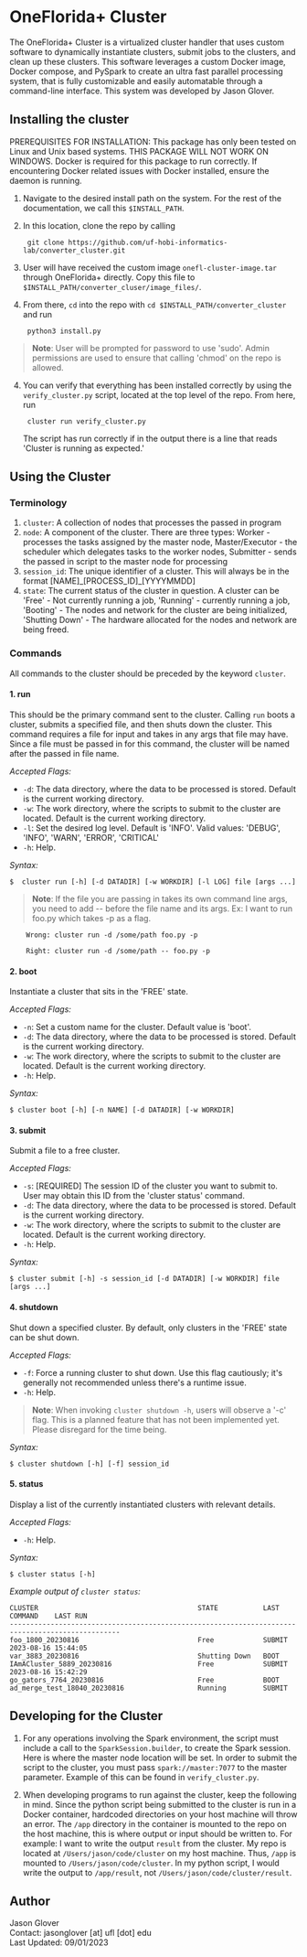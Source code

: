 # OneFlorida+ Cluster

The OneFlorida+ Cluster is a virtualized cluster handler that uses custom software to dynamically instantiate clusters, submit jobs to the clusters, and clean up these clusters. This software leverages a custom Docker image, Docker compose, and PySpark to create an ultra fast parallel processing system, that is fully customizable and easily automatable through a command-line interface. This system was developed by Jason Glover. <br>

## Installing the cluster
PREREQUISITES FOR INSTALLATION: This package has only been tested on Linux and Unix based systems. THIS PACKAGE WILL NOT WORK ON WINDOWS. Docker is required for this package to run correctly. If encountering Docker related issues with Docker installed, ensure the daemon is running.

1. Navigate to the desired install path on the system. For the rest of the documentation, we call this `$INSTALL_PATH`.
2. In this location, clone the repo by calling 
        
        git clone https://github.com/uf-hobi-informatics-lab/converter_cluster.git
3. User will have received the custom image `onefl-cluster-image.tar` through OneFlorida+ directly. Copy this file to `$INSTALL_PATH/converter_cluser/image_files/`.
3. From there, `cd` into the repo with `cd $INSTALL_PATH/converter_cluster` and run 

        python3 install.py
> **Note**: User will be prompted for password to use 'sudo'. Admin permissions are used to ensure that calling 'chmod' on the repo is allowed.
4. You can verify that everything has been installed correctly by using the `verify_cluster.py` script, located at the top level of the repo. From here, run

        cluster run verify_cluster.py
    The script has run correctly if in the output there is a line that reads 'Cluster is running as expected.'

## Using the Cluster

### Terminology

1. `cluster`: A collection of nodes that processes the passed in program
2. `node`: A component of the cluster. There are three types: Worker - processes the tasks assigned by the master node, Master/Executor - the scheduler which delegates tasks to the worker nodes, Submitter - sends the passed in script to the master node for processing
3. `session_id`: The unique identifier of a cluster. This will always be in the format [NAME]\_[PROCESS_ID]\_[YYYYMMDD]
4. `state`: The current status of the cluster in question. A cluster can be 'Free' - Not currently running a job, 'Running' - currently running a job, 'Booting' - The nodes and network for the cluster are being initialized, 'Shutting Down' - The hardware allocated for the nodes and network are being freed.  

### Commands

All commands to the cluster should be preceded by the keyword `cluster`.

#### 1. run

This should be the primary command sent to the cluster. Calling `run` boots a cluster, submits a specified file, and then shuts down the cluster. This command requires a file for input and takes in any args that file may have. Since a file must be passed in for this command, the cluster will be named after the passed in file name.

*Accepted Flags:*

- `-d`: The data directory, where the data to be processed is stored. Default is the current working directory.
- `-w`: The work directory, where the scripts to submit to the cluster are located. Default is the current working directory.
- `-l`: Set the desired log level. Default is 'INFO'. Valid values: 'DEBUG', 'INFO', 'WARN', 'ERROR', 'CRITICAL'
- `-h`: Help.

*Syntax:*

    $  cluster run [-h] [-d DATADIR] [-w WORKDIR] [-l LOG] file [args ...]

> **Note**: If the file you are passing in takes its own command line args, you need to add -- before the file name and its args. 
Ex: I want to run foo.py which takes -p as a flag.

        Wrong: cluster run -d /some/path foo.py -p

        Right: cluster run -d /some/path -- foo.py -p

#### 2. boot

Instantiate a cluster that sits in the 'FREE' state.

*Accepted Flags:*

- `-n`: Set a custom name for the cluster. Default value is 'boot'.
- `-d`: The data directory, where the data to be processed is stored. Default is the current working directory.
- `-w`: The work directory, where the scripts to submit to the cluster are located. Default is the current working directory.
- `-h`: Help.

*Syntax:*

    $ cluster boot [-h] [-n NAME] [-d DATADIR] [-w WORKDIR]

#### 3. submit

Submit a file to a free cluster.

*Accepted Flags:*

- `-s`: [REQUIRED] The session ID of the cluster you want to submit to. User may obtain this ID from the 'cluster status' command.
- `-d`: The data directory, where the data to be processed is stored. Default is the current working directory.
- `-w`: The work directory, where the scripts to submit to the cluster are located. Default is the current working directory.
- `-h`: Help.

*Syntax:*

    $ cluster submit [-h] -s session_id [-d DATADIR] [-w WORKDIR] file [args ...]

#### 4. shutdown

Shut down a specified cluster. By default, only clusters in the 'FREE' state can be shut down.

*Accepted Flags:*

- `-f`: Force a running cluster to shut down. Use this flag cautiously; it's generally not recommended unless there's a runtime issue.
- `-h`: Help.

> **Note**: When invoking `cluster shutdown -h`, users will observe a '-c' flag. This is a planned feature that has not been implemented yet. Please disregard for the time being.

*Syntax:*

    $ cluster shutdown [-h] [-f] session_id

#### 5. status

Display a list of the currently instantiated clusters with relevant details.

*Accepted Flags:*

- `-h`: Help.

*Syntax:*

    $ cluster status [-h]

*Example output of `cluster status`:*

    CLUSTER                                       STATE           LAST COMMAND    LAST RUN           
    -------------------------------------------------------------------------------------------------
    foo_1800_20230816                             Free            SUBMIT          2023-08-16 15:44:05
    var_3883_20230816                             Shutting Down   BOOT
    IAmACluster_5889_20230816                     Free            SUBMIT          2023-08-16 15:42:29
    go_gators_7764_20230816                       Free            BOOT
    ad_merge_test_18040_20230816                  Running         SUBMIT



## Developing for the Cluster

1. For any operations involving the Spark environment, the script must include a call to the `SparkSession.builder`, to create the Spark session. Here is where the master node location will be set. In order to submit the script to the cluster, you must pass `spark://master:7077` to the master parameter. Example of this can be found in `verify_cluster.py`.

2. When developing programs to run against the cluster, keep the following in mind. Since the python script being submitted to the cluster is run in a Docker container, hardcoded directories on your host machine will throw an error. The `/app` directory in the container is mounted to the repo on the host machine, this is where output or input should be written to. For example: I want to write the output `result` from the cluster. My repo is located at `/Users/jason/code/cluster` on my host machine. Thus, `/app` is mounted to `/Users/jason/code/cluster`. In my python script, I would write the output to `/app/result`, not `/Users/jason/code/cluster/result`.

## Author

Jason Glover <br>
Contact: jasonglover [at] ufl [dot] edu <br>
Last Updated: 09/01/2023
